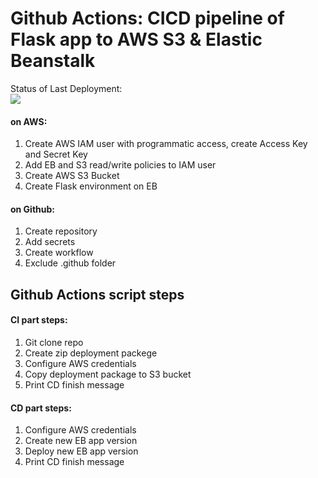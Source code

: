 # Github Actions: CICD pipeline of Flask app to AWS S3 & Elastic Beanstalk

Status of Last Deployment:<br>
<img src="https://github.com/viki-vik/cicd-flask-aws-beanstalk/workflows/CI-CD-Pipeline-to-AWS-ElasticBeastalk/badge.svg?branch=main"><br>

#### on AWS:
1. Create AWS IAM user with programmatic access, create Access Key and Secret Key
2. Add EB and S3 read/write policies to IAM user
3. Create AWS S3 Bucket
4. Create Flask environment on EB

#### on Github:
1. Create repository
2. Add secrets
3. Create workflow
4. Exclude .github folder

## Github Actions script steps

#### CI part steps:
1. Git clone repo
2. Create zip deployment packege
3. Configure AWS credentials
4. Copy deployment package to S3 bucket
5. Print CD finish message

#### CD part steps:
1. Configure AWS credentials
2. Create new EB app version
3. Deploy new EB app version
4. Print CD finish message

